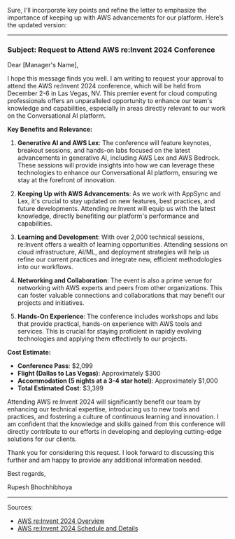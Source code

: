 Sure, I'll incorporate key points and refine the letter to emphasize the importance of keeping up with AWS advancements for our platform. Here’s the updated version:

---

### Subject: Request to Attend AWS re:Invent 2024 Conference

Dear [Manager's Name],

I hope this message finds you well. I am writing to request your approval to attend the AWS re:Invent 2024 conference, which will be held from December 2-6 in Las Vegas, NV. This premier event for cloud computing professionals offers an unparalleled opportunity to enhance our team's knowledge and capabilities, especially in areas directly relevant to our work on the Conversational AI platform.

**Key Benefits and Relevance:**

1. **Generative AI and AWS Lex**: The conference will feature keynotes, breakout sessions, and hands-on labs focused on the latest advancements in generative AI, including AWS Lex and AWS Bedrock. These sessions will provide insights into how we can leverage these technologies to enhance our Conversational AI platform, ensuring we stay at the forefront of innovation.

2. **Keeping Up with AWS Advancements**: As we work with AppSync and Lex, it's crucial to stay updated on new features, best practices, and future developments. Attending re:Invent will equip us with the latest knowledge, directly benefiting our platform's performance and capabilities.

3. **Learning and Development**: With over 2,000 technical sessions, re:Invent offers a wealth of learning opportunities. Attending sessions on cloud infrastructure, AI/ML, and deployment strategies will help us refine our current practices and integrate new, efficient methodologies into our workflows.

4. **Networking and Collaboration**: The event is also a prime venue for networking with AWS experts and peers from other organizations. This can foster valuable connections and collaborations that may benefit our projects and initiatives.

5. **Hands-On Experience**: The conference includes workshops and labs that provide practical, hands-on experience with AWS tools and services. This is crucial for staying proficient in rapidly evolving technologies and applying them effectively to our projects.

**Cost Estimate:**
- **Conference Pass**: $2,099
- **Flight (Dallas to Las Vegas)**: Approximately $300
- **Accommodation (5 nights at a 3-4 star hotel)**: Approximately $1,000
- **Total Estimated Cost**: $3,399

Attending AWS re:Invent 2024 will significantly benefit our team by enhancing our technical expertise, introducing us to new tools and practices, and fostering a culture of continuous learning and innovation. I am confident that the knowledge and skills gained from this conference will directly contribute to our efforts in developing and deploying cutting-edge solutions for our clients.

Thank you for considering this request. I look forward to discussing this further and am happy to provide any additional information needed.

Best regards,

Rupesh Bhochhibhoya

---

Sources:
- [AWS re:Invent 2024 Overview](https://reinvent.awsevents.com/)
- [AWS re:Invent 2024 Schedule and Details](https://sustainabletechpartner.com/aws-reinvent-2024-cloud-conference-dates-and-city-location/)
